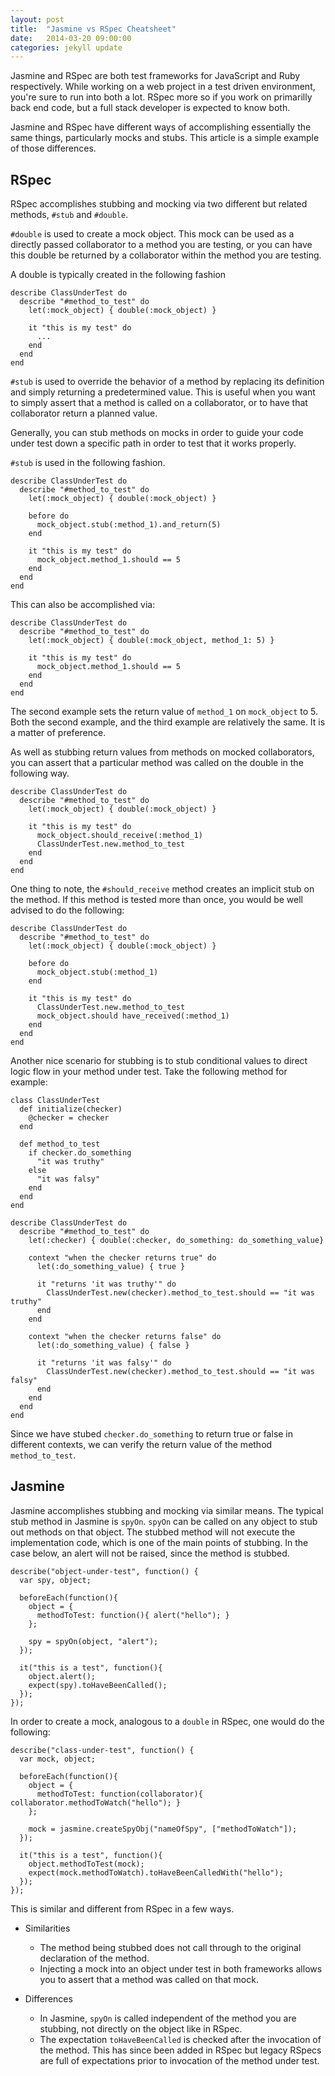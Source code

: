 ```yaml
---
layout: post
title:  "Jasmine vs RSpec Cheatsheet"
date:   2014-03-20 09:00:00
categories: jekyll update
---
```

Jasmine and RSpec are both test frameworks for JavaScript and Ruby respectively. While working on a web project in a test driven environment, you're sure to run into both a lot. RSpec more so if you work on primarilly back end code, but a full stack developer is expected to know both.

Jasmine and RSpec have different ways of accomplishing essentially the same things, particularly mocks and stubs. This article is a simple example of those differences.

## RSpec

RSpec accomplishes stubbing and mocking via two different but related methods, `#stub` and `#double`. 

`#double` is used to create a mock object. This mock can be used as a directly passed collaborator to a method you are testing, or you can have this double be returned by a collaborator within the method you are testing. 

A double is typically created in the following fashion

    describe ClassUnderTest do
      describe "#method_to_test" do
        let(:mock_object) { double(:mock_object) }

        it "this is my test" do
          ...
        end
      end
    end

`#stub` is used to override the behavior of a method by replacing its definition and simply returning a predetermined value. This is useful when you want to simply assert that a method is called on a collaborator, or to have that collaborator return a planned value. 

Generally, you can stub methods on mocks in order to guide your code under test down a specific path in order to test that it works properly. 

`#stub` is used in the following fashion.

    describe ClassUnderTest do
      describe "#method_to_test" do
        let(:mock_object) { double(:mock_object) }

        before do 
          mock_object.stub(:method_1).and_return(5)
        end

        it "this is my test" do
          mock_object.method_1.should == 5
        end
      end
    end

This can also be accomplished via:

    describe ClassUnderTest do
      describe "#method_to_test" do
        let(:mock_object) { double(:mock_object, method_1: 5) }

        it "this is my test" do
          mock_object.method_1.should == 5
        end
      end
    end

The second example sets the return value of `method_1` on `mock_object` to 5. Both the second example, and the third example are relatively the same. It is a matter of preference. 

As well as stubbing return values from methods on mocked collaborators, you can assert that a particular method was called on the double in the following way.

    describe ClassUnderTest do
      describe "#method_to_test" do
        let(:mock_object) { double(:mock_object) }

        it "this is my test" do
          mock_object.should_receive(:method_1)
          ClassUnderTest.new.method_to_test
        end
      end
    end

One thing to note, the `#should_receive` method creates an implicit stub on the method. If this method is tested more than once, you would be well advised to do the following:

    describe ClassUnderTest do
      describe "#method_to_test" do
        let(:mock_object) { double(:mock_object) }

        before do
          mock_object.stub(:method_1)
        end

        it "this is my test" do
          ClassUnderTest.new.method_to_test
          mock_object.should have_received(:method_1)
        end
      end
    end

Another nice scenario for stubbing is to stub conditional values to direct logic flow in your method under test. Take the following method for example:

    class ClassUnderTest
      def initialize(checker)
        @checker = checker
      end

      def method_to_test
        if checker.do_something
          "it was truthy"
        else
          "it was falsy"
        end
      end
    end

    describe ClassUnderTest do
      describe "#method_to_test" do
        let(:checker) { double(:checker, do_something: do_something_value}

        context "when the checker returns true" do
          let(:do_something_value) { true }

          it "returns 'it was truthy'" do
            ClassUnderTest.new(checker).method_to_test.should == "it was truthy"
          end
        end

        context "when the checker returns false" do
          let(:do_something_value) { false }

          it "returns 'it was falsy'" do
            ClassUnderTest.new(checker).method_to_test.should == "it was falsy"
          end
        end
      end
    end

Since we have stubed `checker.do_something` to return true or false in different contexts, we can verify the return value of the method `method_to_test`.

## Jasmine

Jasmine accomplishes stubbing and mocking via similar means. The typical stub method in Jasmine is `spyOn`. `spyOn` can be called on any object to stub out methods on that object. The stubbed method will not execute the implementation code, which is one of the main points of stubbing. In the case below, an alert will not be raised, since the method is stubbed.

    describe("object-under-test", function() { 
      var spy, object;

      beforeEach(function(){
        object = {
          methodToTest: function(){ alert("hello"); }
        };

        spy = spyOn(object, "alert");
      });

      it("this is a test", function(){
        object.alert();
        expect(spy).toHaveBeenCalled();
      });
    });


In order to create a mock, analogous to a `double` in RSpec, one would do the following:

    describe("class-under-test", function() { 
      var mock, object;

      beforeEach(function(){
        object = {
          methodToTest: function(collaborator){ collaborator.methodToWatch("hello"); }
        };

        mock = jasmine.createSpyObj("nameOfSpy", ["methodToWatch"]);
      });

      it("this is a test", function(){
        object.methodToTest(mock);
        expect(mock.methodToWatch).toHaveBeenCalledWith("hello");
      });
    });


This is similar and different from RSpec in a few ways.

* Similarities
  * The method being stubbed does not call through to the original declaration of the method. 
  * Injecting a mock into an object under test in both frameworks allows you to assert that a method was called on that mock.

* Differences
  * In Jasmine, `spyOn` is called independent of the method you are stubbing, not directly on the object like in RSpec.
  * The expectation `toHaveBeenCalled` is checked after the invocation of the method. This has since been added in RSpec but legacy RSpecs are full of expectations prior to invocation of the method under test.


